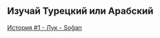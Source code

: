 ## Изучай Турецкий или Арабский


[История #1 - Лук - Soğan](https://github.com/gabdulgazim/turkishforrussian/content/turkish/onion.md)
